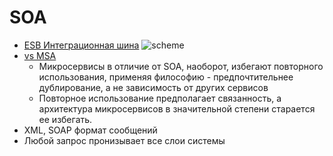 # SOA

- [ESB Интеграционная шина](../../technology/middleware/esb.md) ![scheme](../../img/pattern/integration/esb.jpg)
- [vs MSA](https://microarch.ru/blog/soa-vs-msa)
  - Микросервисы в отличие от SOA, наоборот, избегают повторного использования, применяя философию - предпочтительнее дублирование, а не зависимость от других сервисов
  - Повторное использование предполагает связанность, а архитектура микросервисов в значительной степени старается ее избегать.
- XML, SOAP формат сообщений
- Любой запрос пронизывает все слои системы